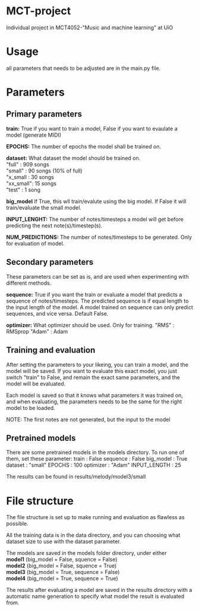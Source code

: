 # MCT-project
Individual project in MCT4052-"Music and machine learning" at UiO

# Usage
all parameters that needs to be adjusted are in the main.py file.

# Parameters

## Primary parameters
**train:** True if you want to train a model, False if you want to evaulate a model (generate MIDI)

**EPOCHS:** The number of epochs the model shall be trained on.

**dataset:** What dataset the model should be trained on. \
"full"    : 909 songs \
"small"   : 90 songs (10% of full) \
"x_small  : 30 songs \
"xx_small": 15 songs \
"test"    : 1 song

**big_model** If True, this wll train/evalute using the big model. If False it will train/evaluate the small model.

**INPUT_LENGHT:** The number of notes/timesteps a model will get before predicting the next note(s)/timestep(s).

**NUM_PREDICTIONS:** The number of notes/timesteps to be generated. Only for evaluation of model. 


## Secondary parameters
These parameters can be set as is, and are used when experimenting with different methods.

**sequence:** True if you want the train or evaluate a model that predicts a sequence of notes/timesteps. The predicted sequence is if equal length to the input length of the model. A model trained on sequence can only predict sequences, and vice versa. Default False.

**optimizer:** What optimizer should be used. Only for training.
"RMS"  : RMSprop
"Adam" : Adam


## Training and evaluation
After setting the parameters to your likeing, you can train a model, and the model will be saved. If you want to evaluate this exact model, you just switch "train" to False, and remain the exact same parameters, and the model will be evaluated.

Each model is saved so that it knows what parameters it was trained on, and when evaluating, the parameters needs to be the same for the right model to be loaded.

NOTE: The first notes are not generated, but the input to the model

## Pretrained models
There are some pretrained models in the models directory.
To run one of them, set these parameter:
train        : False
sequence     : False
big_model    : True
dataset      : "small"
EPOCHS       : 100
optimizer    : "Adam"
INPUT_LENGTH : 25

The results can be found in results/melody/model3/small


# File structure
The file structure is set up to make running and evaluation as flawless as possible.

All the training data is in the data directory, and you can choosing what dataset size to use with the dataset parameter.

The models are saved in the models folder directory, under either \
**model1** (big_model = False, squence = False)\
**model2** (big_model = False, squence = True)\
**model3** (big_model = True, sequence = False)\
**model4** (big_model = True, sequence = True)

The results after evaluating a model are saved in the results directory with a automatic name generation to specify what model the result is evaluated from.
